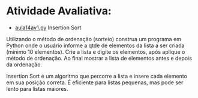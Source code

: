 # Atividade Avaliativa:

- [aula14av1.py](https://github.com/hqnicolas/Estrutura-de-dados/blob/main/Sorteio/aula14av1.py) Insertion Sort

Utilizando o método de ordenação (sorteio) construa um programa em Python onde o usuário informe a qtde de elementos da lista a ser criada (mínimo 10 elementos). Crie a lista e digite os elementos, após aplique o método de ordenação. Ao final mostrar a lista de elementos antes e depois da ordenação. 

Insertion Sort é um algoritmo que percorre a lista e insere cada elemento em sua posição correta. É eficiente para listas pequenas, mas pode ser lento para listas maiores.
